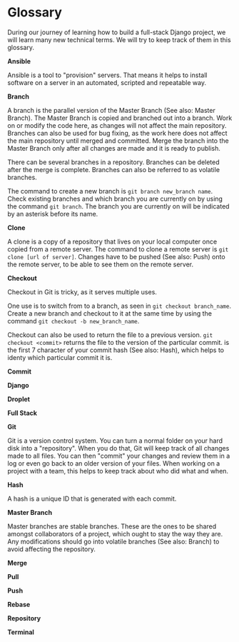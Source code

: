 # Glossary

During our journey of learning how to build a full-stack Django project,
we will learn many new technical terms. We will try to keep track of them
in this glossary.

**Ansible**

Ansible is a tool to "provision" servers. That means it helps to install
software on a server in an automated, scripted and repeatable way.

**Branch**

A branch is the parallel version of the Master Branch (See also: Master Branch). The Master Branch is copied and branched out into a branch. Work on or modify the code here, as changes will not affect the main repository. Branches can also be used for bug fixing, as the work here does not affect the main repository until merged and committed. Merge the branch into the Master Branch only after all changes are made and it is ready to publish. 

There can be several branches in a repository. Branches can be deleted after the merge is complete. Branches can also be referred to as volatile branches. 

The command to create a new branch is `git branch new_branch name`. Check existing branches and which branch you are currently on by using the command `git branch`. The branch you are currently on will be indicated by an asterisk before its name.

**Clone**

A clone is a copy of a repository that lives on your local computer once copied from a remote server. The command to clone a remote server is `git clone [url of server]`. Changes have to be pushed (See also: Push) onto the remote server, to be able to see them on the remote server. 

**Checkout**

Checkout in Git is tricky, as it serves multiple uses. 

One use is to switch from to a branch, as seen in `git checkout branch_name`. Create a new branch and checkout to it at the same time by using the command `git checkout -b new_branch_name`.

Checkout can also be used to return the file to a previous version. `git checkout <commit>` returns the file to the version of the particular commit. <commit> is the first 7 character of your commit hash (See also: Hash), which helps to identy which particular commit it is.

**Commit**

**Django**

**Droplet**

**Full Stack**

**Git**

Git is a version control system. You can turn a normal folder on your hard disk
into a "repository". When you do that, Git will keep track of all changes made
to all files. You can then "commit" your changes and review them in a log or
even go back to an older version of your files. When working on a project with
a team, this helps to keep track about who did what and when.

**Hash**

A hash is a unique ID that is generated with each commit.

**Master Branch**

Master branches are stable branches. These are the ones to be shared amongst collaborators of a project, which ought to stay the way they are. Any modifications should go into volatile branches (See also: Branch) to avoid affecting the repository.

**Merge**

**Pull**

**Push**

**Rebase**

**Repository**

**Terminal**
